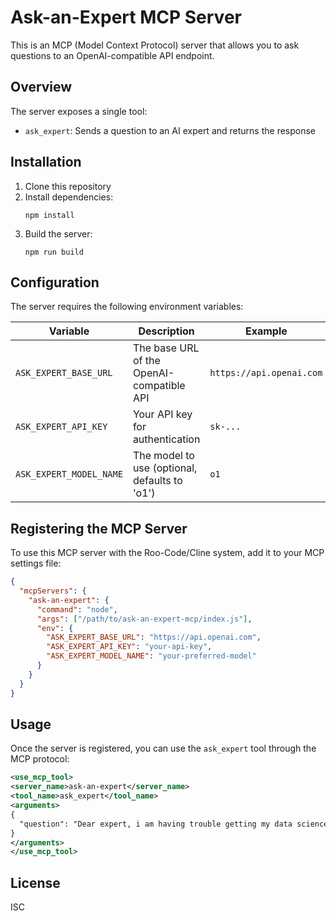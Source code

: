# Ask-an-Expert MCP Server

This is an MCP (Model Context Protocol) server that allows you to ask questions to an OpenAI-compatible API endpoint.

## Overview

The server exposes a single tool:
- `ask_expert`: Sends a question to an AI expert and returns the response

## Installation

1. Clone this repository
2. Install dependencies:
   ```
   npm install
   ```
3. Build the server:
   ```
   npm run build
   ```

## Configuration

The server requires the following environment variables:

| Variable | Description | Example |
|----------|-------------|---------|
| `ASK_EXPERT_BASE_URL` | The base URL of the OpenAI-compatible API | `https://api.openai.com` |
| `ASK_EXPERT_API_KEY` | Your API key for authentication | `sk-...` |
| `ASK_EXPERT_MODEL_NAME` | The model to use (optional, defaults to 'o1') | `o1` |

## Registering the MCP Server

To use this MCP server with the Roo-Code/Cline system, add it to your MCP settings file:

```json
{
  "mcpServers": {
    "ask-an-expert": {
      "command": "node",
      "args": ["/path/to/ask-an-expert-mcp/index.js"],
      "env": {
        "ASK_EXPERT_BASE_URL": "https://api.openai.com",
        "ASK_EXPERT_API_KEY": "your-api-key",
        "ASK_EXPERT_MODEL_NAME": "your-preferred-model"
      }
    }
  }
}
```

## Usage

Once the server is registered, you can use the `ask_expert` tool through the MCP protocol:

```xml
<use_mcp_tool>
<server_name>ask-an-expert</server_name>
<tool_name>ask_expert</tool_name>
<arguments>
{
  "question": "Dear expert, i am having trouble getting my data science script to work. What am i missing? This is what i tried: [...]. This is my goal: [...] Script [...]: "
}
</arguments>
</use_mcp_tool>
```

## License

ISC